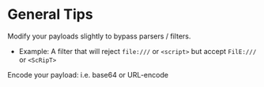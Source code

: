 # General Tips

Modify your payloads slightly to bypass parsers / filters.
* Example: A filter that will reject `file:///` or `<script>` but accept `FilE:///` or `<ScRipT>`

Encode your payload: i.e. base64 or URL-encode

